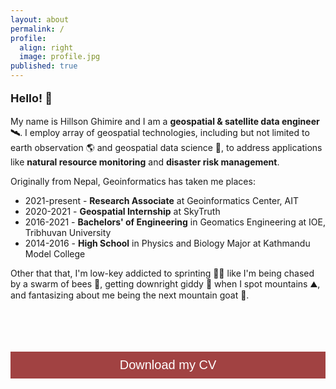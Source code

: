 ```yaml
---
layout: about
permalink: /
profile:
  align: right
  image: profile.jpg
published: true
---
```


<!-- <link rel="stylesheet" href="https://cdnjs.cloudflare.com/ajax/libs/font-awesome/6.5.1/css/all.min.css"> -->
<style>
    /* body {
        overflow: hidden;
    } */

  .d_btn {
    background-color: #a14242;
    border: none;
    color: white;
    padding: 10px 30px;
    cursor: pointer;
    font-size: 20px;
    width: 100%;
  }

  .shake {
  animation: shake 2s linear;
  animation-delay: 3s;
  }

  @keyframes shake {
    0%, 100% {transform: translateX(0);}
    10%, 30%, 50%, 70%, 90% {transform: translateX(-4px);}
    20%, 40%, 60%, 80% {transform: translateX(3px);}
  }
</style>


<div class="shake" style="font-size:18px;">

<b>Hello! 👋 </b>
</div>

My name is Hillson Ghimire and I am a **geospatial & satellite data engineer 🛰️**. I employ array of geospatial technologies, including but not limited to earth observation 🌎 and geospatial data science 🐉, to address applications like **natural resource monitoring** and **disaster risk management**.

Originally from Nepal, Geoinformatics has taken me places:
- 2021-present - **Research Associate** at Geoinformatics Center, AIT
- 2020-2021 - **Geospatial Internship** at SkyTruth
- 2016-2021 - **Bachelors' of Engineering** in Geomatics Engineering at IOE, Tribhuvan University
- 2014-2016 - **High School** in Physics and Biology Major at Kathmandu Model College

Other that that, I'm low-key addicted to sprinting 🏃‍♂️ like I'm being chased by a swarm of bees 🐝, getting downright giddy 💫 when I spot mountains ⛰️, and fantasizing about me being the next mountain goat 🐐. 


<br>
<br>
<br>
<br>

<a href="/assets/images/Curriculum_Vitae.pdf" style="color: white;">
  <button class="d_btn">
    <i class="fa fa-download"></i>
    Download my CV
    </button>
</a>
